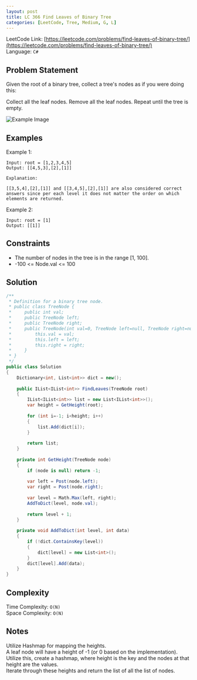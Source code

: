 ```yaml
---
layout: post
title: LC 366 Find Leaves of Binary Tree
categories: [LeetCode, Tree, Medium, G, L]
---
```


LeetCode Link: [https://leetcode.com/problems/find-leaves-of-binary-tree/](https://leetcode.com/problems/find-leaves-of-binary-tree/)  
Language: `C#`

## Problem Statement

Given the root of a binary tree, collect a tree's nodes as if you were doing this:

Collect all the leaf nodes.
Remove all the leaf nodes.
Repeat until the tree is empty.

![Example Image](https://assets.leetcode.com/uploads/2021/03/16/remleaves-tree.jpg)

## Examples

Example 1:

```
Input: root = [1,2,3,4,5]
Output: [[4,5,3],[2],[1]]

Explanation:

[[3,5,4],[2],[1]] and [[3,4,5],[2],[1]] are also considered correct answers since per each level it does not matter the order on which elements are returned.
```

Example 2:

```
Input: root = [1]
Output: [[1]]
```

## Constraints  

* The number of nodes in the tree is in the range [1, 100].
* -100 <= Node.val <= 100

## Solution

``` csharp
/**
 * Definition for a binary tree node.
 * public class TreeNode {
 *     public int val;
 *     public TreeNode left;
 *     public TreeNode right;
 *     public TreeNode(int val=0, TreeNode left=null, TreeNode right=null) {
 *         this.val = val;
 *         this.left = left;
 *         this.right = right;
 *     }
 * }
 */
public class Solution 
{    
    Dictionary<int, List<int>> dict = new();
    
    public IList<IList<int>> FindLeaves(TreeNode root) 
    {        
        IList<IList<int>> list = new List<IList<int>>();
        var height = GetHeight(root);
        
        for (int i=-1; i<height; i++)
        {
            list.Add(dict[i]);
        }
        
        return list;        
    }
    
    private int GetHeight(TreeNode node)
    {
        if (node is null) return -1;
        
        var left = Post(node.left);
        var right = Post(node.right);
        
        var level = Math.Max(left, right);        
        AddToDict(level, node.val);
        
        return level + 1;
    }
    
    private void AddToDict(int level, int data)
    {
        if (!dict.ContainsKey(level))
        {
            dict[level] = new List<int>();
        }        
        dict[level].Add(data);
    }
}
```

## Complexity

Time Complexity: `O(N)`  
Space Complexity: `O(N)`

## Notes

Utilize Hashmap for mapping the heights.  
A leaf node will have a height of -1 (or 0 based on the implementation).  
Utilize this, create a hashmap, where height is the key and the nodes at that height are the values.  
Iterate through these heights and return the list of all the list of nodes.